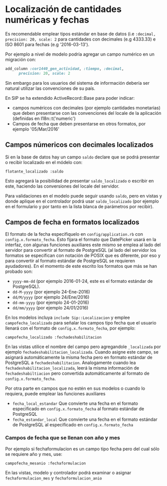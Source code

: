 # Localización de cantidades numéricas y fechas

Es recomendable emplear tipos estándar en base de datos (i.e  ```:decimal, precision: 20, scale: 2``` para cantidades con decimales (e.g 4333.33) e ISO 8601 para fechas (e.g '2016-03-13').

Por ejemplo a nivel de modelo podría agregar un campo numérico en un migración con:
```ruby
add_column :cor1440_gen_actividad, :tiempo, :decimal,
      precision: 20, scale: 2
```

Sin embargo para los usuarios del sistema de información debería ser natural utilizar las convenciones de su país.  

En SIP se ha extendido ActiveRecord::Base para poder indicar:
* campos numéricos con decimales (por ejemplo cantidades monetarias) que deben presentarse con las convenciones del locale de la aplicación (definidas en I18n::t('numeric')
* Campos de fecha que deben presentarse en otros formatos, por ejemplo '05/Mar/2016'

## Campos númericos con decimales localizados
Si en la base de datos hay un campo ```saldo``` declare que se podrá presentar o recibir localizado en el módelo con:
```
flotante_localizado :saldo
```

Esto agregará la posibilidad de presentar ```saldo_localizado``` o escribir en este, haciendo las conversiones del locale del servidor.

Para validaciones en el modelo puede seguir usando ```saldo```, pero en vistas y donde aplique en el controlador podrá usar ```saldo_localizado``` (por ejemplo en el formulario y por tanto en la lista blanca de parámetros por recibir). 

## Campos de fecha en formatos localizados

El formato de la fecha especifiquelo en  ```config/application.rb``` con ```config.x.formato_fecha```.  Esto fijara el formato que DatePicker usará en la interfaz, con algunas funciones auxiliares este mismo se emplea al lado del servidor para convertir al formato de PostgreSQL (al lado del servidor los formatos se especifican con notación de POSIX que es diferente, por eso y para convertir al formato estándar de PostgreSQL se requieren ayudadores).   En el momento de este escrito los formatos que más se han probado son:
* ```yyyy-mm-dd``` (por ejemplo 2016-01-24, este es el formato estándar de PostgreSQL).
* ```dd-M-yyyy``` (por ejemplo 24-Ene-2016) 
* ```dd/M/yyyy``` (por ejemplo 24/Ene/2016) 
* ```dd-mm-yyyy``` (por ejemplo 24-01-2016) 
* ```dd/mm/yyyy``` (por ejemplo 24/01/2016) 

En los modelos incluya ```include Sip::Localizacion``` y emplee ```campofecha_localizado``` para señalar los campos tipo fecha que el usuario llenará con el formato de ```config.x.formato_fecha```, por ejemplo:
```
campofecha_localizado :fechadeshabilitacion
```
En las vistas utilice el nombre del campo pero agregandole ```_localizada``` por ejemplo ```fechadeshabilitacion_localizada```.  Cuando asigne este campo, se asignará automáticamente la misma fecha pero en formato estándar de PostgreSQL a ```fechadeshabilitacion```.  Analogamente cuando lea ```fechadeshabilitacion_localizada```, leerá la misma información de ```fechadeshabiltiacion``` pero convertida automáticamente al formato de ```config.x.formato_fecha```.

Por otra parte en campos que no estén en sus modelos o cuando lo requiera, puede emplear las funciones auxiliares 
* ```fecha_local_estandar``` Que convierte una fecha en el formato especificado en ```config.x.formato_fecha``` al formato estándar de PostgreSQL
* ```fecha_estandar_local``` Que convierte una fecha en el formato estándar de PostgreSQL al especificado en ```config.x.formato_fecha```

### Campos de fecha que se llenan con año y mes

Por ejemplo si fechaformulacion es un campo tipo fecha pero del cual sólo se requiere año y mes, use:
```
campofecha_mesanio :fechaformulacion
```
En las vistas, modelo y controlador podrá examinar o asignar `fechaformulacion_mes` y `fechaformulacion_anio`



